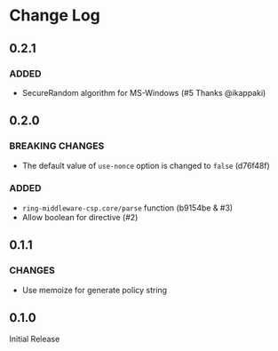 # Change Log

## 0.2.1
### ADDED
- SecureRandom algorithm for MS-Windows (#5 Thanks @ikappaki)

## 0.2.0
### BREAKING CHANGES
- The default value of `use-nonce` option is changed to `false` (d76f48f)

### ADDED
- `ring-middleware-csp.core/parse` function (b9154be & #3)
- Allow boolean for directive (#2)

## 0.1.1
### CHANGES
- Use memoize for generate policy string

## 0.1.0
Initial Release

